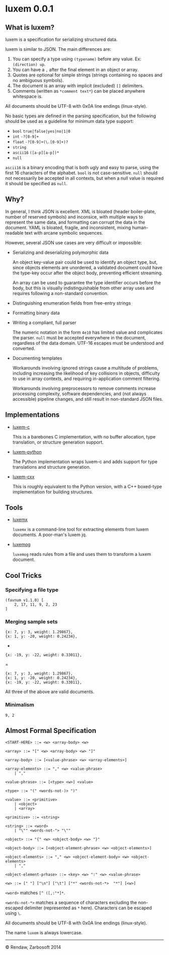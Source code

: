 # luxem 0.0.1

## What is luxem?

luxem is a specification for serializing structured data.  

luxem is similar to JSON.  The main differences are:

1. You can specify a type using `(typename)` before any value. Ex: `(direction) up`.
2. You can have a `,` after the final element in an object or array.
3. Quotes are optional for simple strings (strings containing no spaces and no ambiguous symbols).
4. The document is an array with implicit (excluded) `[]` delimiters.
5. Comments (written as `*comment text*`) can be placed anywhere whitespace is.

All documents should be UTF-8 with 0x0A line endings (linux-style).

No basic types are defined in the parsing specification, but the following should be used as a guideline for minimum data type support:

* `bool` `true|false|yes|no|1|0`
* `int` `-?[0-9]+`
* `float` `-?[0-9]+(\.[0-9]+)?`
* `string`
* `ascii16` `([a-p][a-p])*`
* `null`

`ascii16` is a binary encoding that is both ugly and easy to parse, using the first 16 characters of the alphabet.  `bool` is not case-sensitive.  `null` should not necessarily be accepted in all contexts, but when a null value is required it should be specified as `null`.

## Why?

In general, I think JSON is excellent.  XML is bloated (header boiler-plate, number of reserved symbols) and inconsice, with multiple ways to represent the same data, and formatting can corrupt the data in the document.  YAML is bloated, fragile, and inconsistent, mixing human-readable text with arcane symbolic sequences.

However, several JSON use cases are very difficult or impossible:

- Serializing and deserializing polymorphic data

  An object key-value pair could be used to identify an object type, but, since objects elements are unordered, a validated document could have the type-key occur after the object body, preventing efficient streaming.

  An array can be used to guarantee the type identifier occurs before the body, but this is visually indistinguishable from other array uses and requires following a non-standard convention.

- Distinguishing enumeration fields from free-entry strings

- Formatting binary data

- Writing a compliant, full parser

  The numeric notation in the form `4e10` has limited value and complicates the parser.  `null` must be accepted everywhere in the document, regardless of the data domain.  UTF-16 escapes must be understood and converted.

- Documenting templates

  Workarounds involving ignored strings cause a multitude of problems, including increasing the likelihood of key collisions in objects, difficulty to use in array contexts, and requiring in-application comment filtering.  

  Workarounds involving preprocessors to remove comments increase processing complexity, software dependencies, and (not always accessible) pipeline changes, and still result in non-standard JSON files.

## Implementations

- [luxem-c](https://github.com/Rendaw/luxem-c)

  This is a barebones C implementation, with no buffer allocation, type translation, or structure generation support.

- [luxem-python](https://github.com/Rendaw/luxem-python)

  The Python implementation wraps luxem-c and adds support for type translations and structure generation.

- [luxem-cxx](https://github.com/Rendaw/luxem-cxx)

  This is roughly equivalent to the Python version, with a C++ boxed-type implementation for building structures.

## Tools

- [luxemx](https://github.com/Rendaw/luxemx)

  `luxemx` is a command-line tool for extracting elements from luxem documents.  A poor-man's luxem jq.

- [luxemog](https://github.com/Rendaw/luxemog)

  `luxemog` reads rules from a file and uses them to transform a luxem document.

## Cool Tricks

### Specifying a file type

```luxem
(favnum v1.1.0) [
	2, 17, 11, 9, 2, 23
]
```

### Merging sample sets

```luxem
{x: 7, y: 3, weight: 1.29867},
{x: 1, y: -20, weight: 0.24234},
```

+

```luxem
{x: -19, y: -22, weight: 0.33011},
```

 =

```luxem
{x: 7, y: 3, weight: 1.29867},
{x: 1, y: -20, weight: 0.24234},
{x: -19, y: -22, weight: 0.33011},
```

All three of the above are valid documents.

### Minimalism

```luxem
9, 2
```

## Almost Formal Specification
```
<START-HERE> ::= <w> <array-body> <w>

<array> ::= "[" <w> <array-body> <w> "]"

<array-body> ::= [<value-phrase> <w> <array-elements>]

<array-elements> ::= "," <w> <value-phrase>
	| ","

<value-phrase> ::= [<type> <w>] <value>

<type> ::= "(" <words-not-)> ")"

<value> ::= <primitive>
	| <object>
	| <array>

<primitive> ::= <string>

<string> ::= <word>
	| "\"" <words-not-"> "\""

<object> ::= "{" <w> <object-body> <w> "}"

<object-body> ::= [<object-element-phrase> <w> <object-elements>]

<object-elements> ::= "," <w> <object-element-body> <w> <object-elements>
	| ","

<object-element-prhase> ::= <key> <w> ":" <w> <value-phrase>

<w> ::= [" "] ["\n"] ["\t"] ["*" <words-not-*>  "*"] [<w>]

```
`<word>` matches `[^ ([,:"*]*`.

`<words-not-*>` matches a sequence of characters excluding the non-escaped delimiter (represented as `*` here).  Characters can be escaped using `\`.

All documents should be UTF-8 with 0x0A line endings (linux-style).

The name `luxem` is always lowercase.

---
&copy; Rendaw, Zarbosoft 2014

